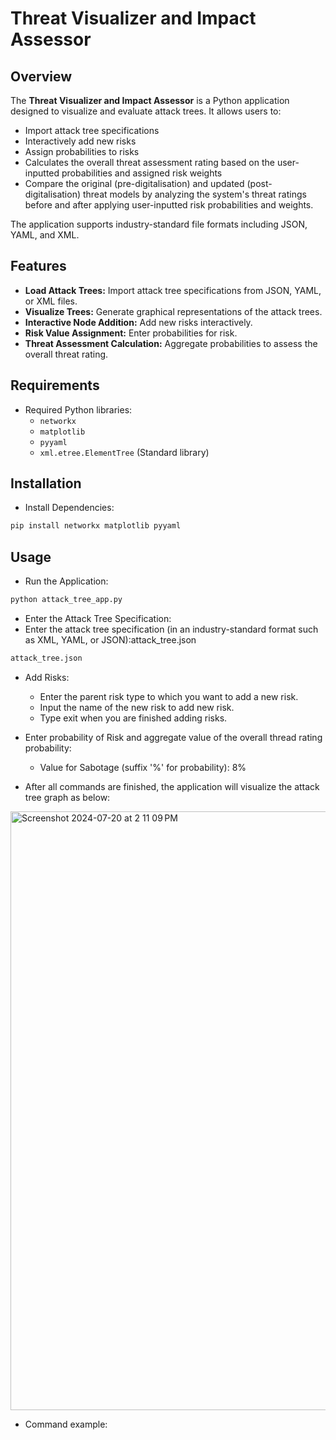 # Threat Visualizer and Impact Assessor

## Overview

The **Threat Visualizer and Impact Assessor** is a Python application designed to visualize and evaluate attack trees. It allows users to:

- Import attack tree specifications
- Interactively add new risks
- Assign probabilities to risks
- Calculates the overall threat assessment rating based on the user-inputted probabilities and assigned risk weights
- Compare the original (pre-digitalisation) and updated (post-digitalisation) threat models by analyzing the system's threat ratings before and after applying user-inputted risk probabilities and weights.

The application supports industry-standard file formats including JSON, YAML, and XML.

## Features
- **Load Attack Trees:** Import attack tree specifications from JSON, YAML, or XML files.
- **Visualize Trees:** Generate graphical representations of the attack trees.
- **Interactive Node Addition:** Add new risks interactively.
- **Risk Value Assignment:** Enter probabilities for risk.
- **Threat Assessment Calculation:** Aggregate probabilities to assess the overall threat rating.

## Requirements

- Required Python libraries:
  - `networkx`
  - `matplotlib`
  - `pyyaml`
  - `xml.etree.ElementTree` (Standard library)

## Installation
- Install Dependencies:
```bash
pip install networkx matplotlib pyyaml
```

## Usage
- Run the Application:
```bash
python attack_tree_app.py
```

- Enter the Attack Tree Specification:
- Enter the attack tree specification (in an industry-standard format such as XML, YAML, or JSON):attack_tree.json
```bash
attack_tree.json
```

- Add Risks:
  - Enter the parent risk type to which you want to add a new risk.
  - Input the name of the new risk to add new risk.
  - Type exit when you are finished adding risks.

- Enter probability of Risk and aggregate value of the overall thread rating probability:
  - Value for Sabotage (suffix '%' for probability): 8%

- After all commands are finished, the application will visualize the attack tree graph as below:
<img width="958" alt="Screenshot 2024-07-20 at 2 11 09 PM" src="https://github.com/user-attachments/assets/0015f5d5-f5b7-4e7a-a35a-a210019fdd62">


- Command example:
